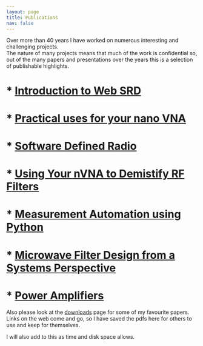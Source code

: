 ```yaml
---
layout: page
title: Publications
nav: false
---
```

Over more than 40 years I have worked on numerous interesting and challenging projects.  
The nature of many projects means that much of the work is confidential so, out of the 
many papers and presentations over the years this is a selection of publishable highlights.

<!-- [Introduction to Web SDR] -->
# * [Introduction to Web SRD](/assets/pdf/WebSdr.pdf)
# * [Practical uses for   your nano VNA](/assets/pdf/RSGB_Convention-2023.pdf)
# * [Software  Defined Radio](/assets/pdf/A_NewGoldenAgeOfRadio.pdf)
# * [Using Your nVNA to Demistify RF Filters](/assets/pdf/RadCommArticle.pdf)
# * [Measurement Automation using Python](/assets/pdf/MeasurementAutomationusingPython.pdf)
# * [Microwave Filter Design from a Systems Perspective](/assets/pdf/S403-004-2.pdf)
# * [Power Amplifiers](/assets/pdf/PowerAmpTrends.pdf)

Also please look at the [downloads](/Downloads.html) page for some of my favourite papers.  Links on the web come and go, so I have saved the pdfs here for others to use and keep for themselves. 

I will also add to this as time and disk space allows.